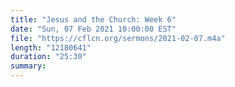 ```yaml
---
title: "Jesus and the Church: Week 6"
date: "Sun, 07 Feb 2021 10:00:00 EST"
file: "https://cflcn.org/sermons/2021-02-07.m4a"
length: "12180641"
duration: "25:30"
summary: 
---
```

